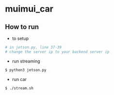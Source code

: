 # muimui_car


## How to run
- to setup
```python
# in jetson.py, line 37-39
# change the server ip to your backend server ip
```
- run streaming
```bash
$ python3 jetson.py
```
- run car
```bash
$ ./stream.sh
```
